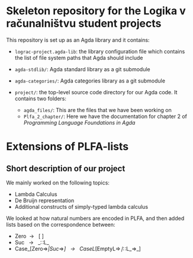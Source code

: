 # Skeleton repository for the Logika v računalništvu student projects

This repository is set up as an Agda library and it contains:

* `lograc-project.agda-lib`: the library configuration file which contains
  the list of file system paths that Agda should include

* `agda-stdlib/`: Agda standard library as a git submodule

* `agda-categories/`: Agda categories library as a git submodule

* `project/`: the top-level source code directory for our Agda code. It contains two folders:
  + `agda_files/`: This are the files that we have been working on
  + `Plfa_2_chapter/`: Here we have the documentation for chapter 2 of *Programming Language Foundations in Agda* 

# Extensions of PLFA-lists
## Short description of our project

We mainly worked on the following topics:
* Lambda Calculus
* De Bruijn representation
* Additional constructs of simply-typed lambda calculus


We looked at how natural numbers are encoded in PLFA, and then added lists based on the correspondence between:
* Zero &nbsp;&rarr; &nbsp; [ ]
* Suc &nbsp; &rarr; &nbsp; \_∷L\_
* Case_[Zero⇒_|Suc_⇒_] &nbsp; &rarr; &nbsp; CaseL_[EmptyL⇒_∣_∷L_⇒_]




